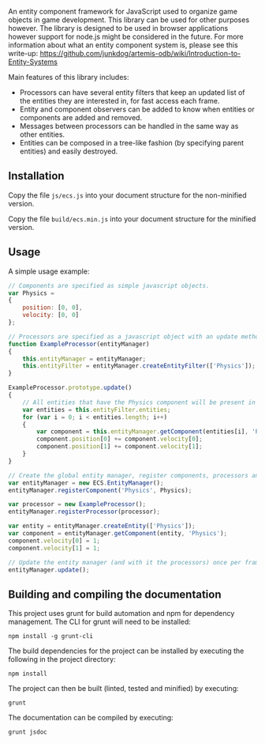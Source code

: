 An entity component framework for JavaScript used to organize game objects in game development. This library can be used for other purposes however. The library is designed to be used in browser applications however support for node.js might be considered in the future. For more information about what an entity component system is, please see this write-up: https://github.com/junkdog/artemis-odb/wiki/Introduction-to-Entity-Systems

Main features of this library includes:
- Processors can have several entity filters that keep an updated list of the entities they are interested in, for fast access each frame.
- Entity and component observers can be added to know when entities or components are added and removed.
- Messages between processors can be handled in the same way as other entities.
- Entities can be composed in a tree-like fashion (by specifying parent entities) and easily destroyed.

## Installation

Copy the file `js/ecs.js` into your document structure for the non-minified version.

Copy the file `build/ecs.min.js` into your document structure for the minified version.

## Usage

A simple usage example:

```JavaScript
// Components are specified as simple javascript objects.
var Physics = 
{
    position: [0, 0],
	velocity: [0, 0]
};

// Processors are specified as a javascript object with an update method.
function ExampleProcessor(entityManager)
{
    this.entityManager = entityManager;
	this.entityFilter = entityManager.createEntityFilter(['Physics']);
}

ExampleProcessor.prototype.update()
{
	// All entities that have the Physics component will be present in the entity filter.
	var entities = this.entityFilter.entities;
	for (var i = 0; i < entities.length; i++)
	{
		var component = this.entityManager.getComponent(entities[i], 'Physics');
		component.position[0] += component.velocity[0];
		component.position[1] += component.velocity[1];
	}
}

// Create the global entity manager, register components, processors and create initial entities.
var entityManager = new ECS.EntityManager();
entityManager.registerComponent('Physics', Physics);

var processor = new ExampleProcessor();
entityManager.registerProcessor(processor);

var entity = entityManager.createEntity(['Physics']);
var component = entityManager.getComponent(entity, 'Physics');
component.velocity[0] = 1;
component.velocity[1] = 1;

// Update the entity manager (and with it the processors) once per frame.
entityManager.update();
```

## Building and compiling the documentation

This project uses grunt for build automation and npm for dependency management. The CLI for grunt will need to be installed:

`npm install -g grunt-cli`

The build dependencies for the project can be installed by executing the following in the project directory:

`npm install`

The project can then be built (linted, tested and minified) by executing:

`grunt`

The documentation can be compiled by executing:

`grunt jsdoc`